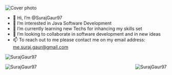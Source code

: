![Cover photo](https://github.com/SurajGaur97/SurajGaur97/assets/45918797/851f1681-50f2-4845-b3ea-20c8d045afc8)

- 👋 Hi, I’m @SurajGaur97
- 👀 I’m interested in Java Software Development
- 🌱 I’m currently learning new Techs for inhancing my skills set
- 💞️ I’m looking to collaborate in software development and in new ideas
- 📫 To reach out to me please contact me on my email address: me.suraj.gaur@gmail.com

<p><img align="left" src="https://github-readme-stats.vercel.app/api/top-langs?username=SurajGaur97&show_icons=true&locale=en&layout=compact" alt="SurajGaur97" /></p>
</br>
<p><img align="left" src="https://github-readme-stats.vercel.app/api?username=SurajGaur97&show_icons=true&locale=en" alt="SurajGaur97" /></p>
<p><img align="Right" src="https://github-readme-streak-stats.herokuapp.com/?user=SurajGaur97&" alt="SurajGaur97" /></p>

<!---
SurajGaur97/SurajGaur97 is a ✨ special ✨ repository because its `README.md` (this file) appears on your GitHub profile.
You can click the Preview link to take a look at your changes.
--->
